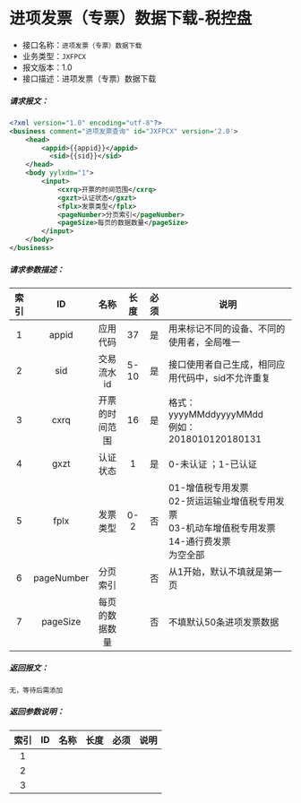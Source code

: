 # 进项发票（专票）数据下载-税控盘

- 接口名称：`进项发票（专票）数据下载`
- 业务类型：`JXFPCX`
- 报文版本：1.0
- 接口描述：进项发票（专票）数据下载

##### 请求报文：

```xml
<?xml version="1.0" encoding="utf-8"?>
<business comment="进项发票查询" id="JXFPCX" version='2.0'>
	<head>
		<appid>{{appid}}</appid>
		  <sid>{{sid}}</sid>
	</head>
	<body yylxdm="1">
		<input>
			<cxrq>开票的时间范围</cxrq>
			<gxzt>认证状态</gxzt>
			<fplx>发票类型</fplx>
			<pageNumber>分页索引</pageNumber>
			<pageSize>每页的数据数量</pageSize>
		</input>
	</body>
</business>
```

##### 请求参数描述：

| 索引 |     ID     |      名称      | 长度 | 必须 | 说明                                                         |
| :--: | :--------: | :------------: | :--: | :--: | ------------------------------------------------------------ |
|  1   |   appid    |    应用代码    |  37  |  是  | 用来标记不同的设备、不同的使用者，全局唯一                   |
|  2   |    sid     |   交易流水id   | 5-10 |  是  | 接口使用者自己生成，相同应用代码中，sid不允许重复            |
|  3   |    cxrq    | 开票的时间范围 |  16  |  是  | 格式：yyyyMMddyyyyMMdd <br/>例如：2018010120180131           |
|  4   |    gxzt    |    认证状态    |  1   |  是  | 0-未认证 ；1-已认证                                          |
|  5   |    fplx    |    发票类型    | 0-2  |  否  | 01-增值税专用发票<br />02-货运运输业增值税专用发票<br />03-机动车增值税专用发票<br />14-通行费发票 <br />为空全部 |
|  6   | pageNumber |    分页索引    |      |  否  | 从1开始，默认不填就是第一页                                  |
|  7   |  pageSize  | 每页的数据数量 |      |  否  | 不填默认50条进项发票数据                                     |

##### 返回报文：

```xml
无，等待后需添加
```

##### 返回参数说明：

| 索引 |  ID  | 名称 | 长度 | 必须 | 说明 |
| :--: | :--: | :--: | :--: | :--: | ---- |
|  1   |      |      |      |      |      |
|  2   |      |      |      |      |      |
|  3   |      |      |      |      |      |